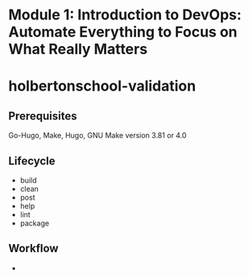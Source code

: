 # Module 1: Introduction to DevOps: Automate Everything to Focus on What Really Matters
# holbertonschool-validation
## Prerequisites
Go-Hugo, Make, Hugo, GNU Make version 3.81 or 4.0
## Lifecycle
* build
* clean
* post
* help
* lint
* package
## Workflow
* 

